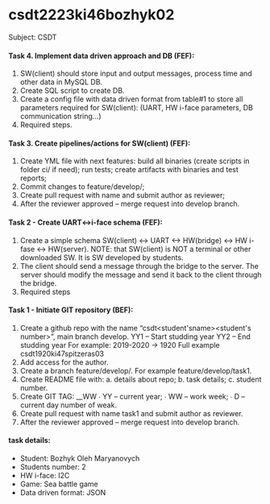 # csdt2223ki46bozhyk02
Subject: CSDT

#### Task 4. Implement data driven approach and DB (FEF):

1. SW(client) should store input and output messages, process time and other data
in MySQL DB.
2. Create SQL script to create DB.
3. Create a config file with data driven format from table#1 to store all parameters
required for SW(client): (UART, HW i-face parameters, DB communication
string…)
4. Required steps.

#### Task 3. Create pipelines/actions for SW(client) (FEF):

1. Create YML file with next features:
build all binaries (create scripts in folder ci/ if need);
run tests;
create artifacts with binaries and test reports;
2. Commit changes to feature/develop/<task number>;
3. Create pull request with name <task number> and submit author as reviewer;
4. After the reviewer approved – merge request into develop branch.


#### Task 2 - Create UART<->i-face schema (FEF):

1. Create a simple schema SW(client) <-> UART <-> HW(bridge) <-> HW i-fase
<-> HW(server).
NOTE: that SW(client) is NOT a terminal or other downloaded SW. It is SW
developed by students.
2. The client should send a message through the bridge to the server. The server
should modify the message and send it back to the client through the bridge.
3. Required steps

#### Task 1 - Initiate GIT repository (BEF):

1. Create a github repo with the name “csdt<student'sname><student's number>”, main branch develop. YY1 – Start studding year YY2 – End studding year For example: 2019-2020 -> 1920 Full example csdt1920ki47spitzeras03
2. Add access for the author.
3. Create a branch feature/develop/. For example feature/develop/task1.
4. Create README file with: a. details about repo; b. task details; c. student number.
5. Create GIT TAG: __WW ∙ YY – current year; ∙ WW – work week; ∙ D – current day number of weak.
6. Create pull request with name task1 and submit author as reviewer.
7. After the reviewer approved – merge request into develop branch.
 
#### task details:
+ Student: Bozhyk Oleh Maryanovych
+ Students number: 2 
+ HW i-face: I2C
+ Game: Sea battle game 
+ Data driven format: JSON
